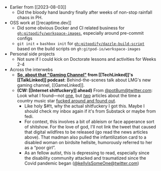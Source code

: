 * Earlier from [[2023-08-03]]
	* Did the bloody hand laundry finally after weeks of non-stop rainfall chaos in PH.
* OSS work at [[recaptime.dev]]
	* Did some obvious Docker and CI related business for [`gh:gitpodify/workspace-images`](https://github.com/gitpodify/workspace-images), especially around pre-commit configs
	* `git init` + `bashbox init` for [`gh:gitpodify/dazzle-build-script`](https://github.com/gitpodify/dazzle-build-script) based on the build scripts on `gh:gitpod-io/workspace-images`
* Personal side projects
	* Not sure if I could kick on Doctorate lessons and activities for Weeks 2-4
* Across the interwebs
	* **[So, about that "Gaming Channel"](https://www.youtube.com/watch?v=UigR53aE6Sg) from [[TechLinked]]'s [[TalkLinked]] podcast**: Behind-the-scenes talk about LMG's new gaming channel, [[GameLinked]].
	* **(CW: [[Internet shitfuckery]] ahead)** From [@pot8um@twitter.com](https://twitter.com/pot8um): Look what I found—not [one](https://www.sportskeeda.com/pop-culture/what-john-rich-do-twitter-disabled-person-controversy-explained-country-singer-garners-backlash-online), but [*two*](https://www.dexerto.com/entertainment/john-rich-sparks-backlash-after-disabled-person-calls-him-out-2230953/) articles about the time a country music star [fucked around and found out](https://knowyourmeme.com/memes/fuck-around-and-find-out-fafo).
		* Like holy $#!t, why the actual shitfuckery I got this. Maybe I should check my inbox again if it's from Substack or maybe from fedi.
		* For context, this involves a bit of ableism or face apperance sort of shitshow. For the love of god, I'll not link the tweet that caused that digital wildfires to be released (go read the news articles above). That madman also pulled the infantilization card to a disabled woman on birdsite hellsite, humorously referred to her as a “poor girl”.
		* As an fellow autist, this is depressing to read, especially since the disability community attacked and traumatized since the Covid pandemic began ([@kellyIsSomeOne@twitter.com](https://twitter.com/kellyIsSomeOne))